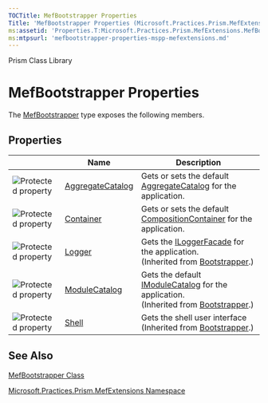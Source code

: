 ```yaml
---
TOCTitle: MefBootstrapper Properties
Title: 'MefBootstrapper Properties (Microsoft.Practices.Prism.MefExtensions)'
ms:assetid: 'Properties.T:Microsoft.Practices.Prism.MefExtensions.MefBootstrapper'
ms:mtpsurl: 'mefbootstrapper-properties-mspp-mefextensions.md'
---
```


Prism Class Library

MefBootstrapper Properties
==========================

The [MefBootstrapper](https://msdn.microsoft.com/library/microsoft.practices.prism.mefextensions.mefbootstrapper) type exposes the following members.

Properties
----------

<span id="propertyTableToggle"></span>
<table>

<thead>
<tr class="header">
<th> </th>
<th>Name</th>
<th>Description</th>
</tr>
</thead>
<tbody>
<tr class="odd">
<td><img src="https://msdn.microsoft.com/en-us/Gg419176.protproperty(en-us,PandP.50).gif" title="Protected property" /></td>
<td><a href="https://msdn.microsoft.com/library/microsoft.practices.prism.mefextensions.mefbootstrapper.aggregatecatalog">AggregateCatalog</a></td>
<td><div class="summary">
Gets or sets the default <a href="https://msdn.microsoft.com/library/microsoft.practices.prism.mefextensions.mefbootstrapper.aggregatecatalog">AggregateCatalog</a> for the application.
</div></td>
</tr>
<tr class="even">
<td><img src="https://msdn.microsoft.com/en-us/Gg419176.protproperty(en-us,PandP.50).gif" title="Protected property" /></td>
<td><a href="https://msdn.microsoft.com/library/microsoft.practices.prism.mefextensions.mefbootstrapper.container">Container</a></td>
<td><div class="summary">
Gets or sets the default <a href="http://msdn.microsoft.com/en-us/library/dd833553">CompositionContainer</a> for the application.
</div></td>
</tr>
<tr class="odd">
<td><img src="https://msdn.microsoft.com/en-us/Gg419176.protproperty(en-us,PandP.50).gif" title="Protected property" /></td>
<td><a href="https://msdn.microsoft.com/library/microsoft.practices.prism.bootstrapper.logger">Logger</a></td>
<td><div class="summary">
Gets the <a href="https://msdn.microsoft.com/library/microsoft.practices.prism.logging.iloggerfacade">ILoggerFacade</a> for the application.
</div>
(Inherited from <a href="https://msdn.microsoft.com/library/microsoft.practices.prism.bootstrapper">Bootstrapper</a>.)</td>
</tr>
<tr class="even">
<td><img src="https://msdn.microsoft.com/en-us/Gg419176.protproperty(en-us,PandP.50).gif" title="Protected property" /></td>
<td><a href="https://msdn.microsoft.com/library/microsoft.practices.prism.bootstrapper.modulecatalog">ModuleCatalog</a></td>
<td><div class="summary">
Gets the default <a href="https://msdn.microsoft.com/library/microsoft.practices.prism.modularity.imodulecatalog">IModuleCatalog</a> for the application.
</div>
(Inherited from <a href="https://msdn.microsoft.com/library/microsoft.practices.prism.bootstrapper">Bootstrapper</a>.)</td>
</tr>
<tr class="odd">
<td><img src="https://msdn.microsoft.com/en-us/Gg419176.protproperty(en-us,PandP.50).gif" title="Protected property" /></td>
<td><a href="https://msdn.microsoft.com/library/microsoft.practices.prism.bootstrapper.shell">Shell</a></td>
<td><div class="summary">
Gets the shell user interface
</div>
(Inherited from <a href="https://msdn.microsoft.com/library/microsoft.practices.prism.bootstrapper">Bootstrapper</a>.)</td>
</tr>
</tbody>
</table>

See Also
--------


[MefBootstrapper Class](https://msdn.microsoft.com/library/microsoft.practices.prism.mefextensions.mefbootstrapper)

[Microsoft.Practices.Prism.MefExtensions Namespace](https://msdn.microsoft.com/library/microsoft.practices.prism.mefextensions)
